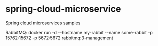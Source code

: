 # spring-cloud-microservice
Spring cloud microservices samples

RabbitMQ: docker run -d --hostname my-rabbit --name some-rabbit -p 15762:15672 -p 5672:5672 rabbitmq:3-management
